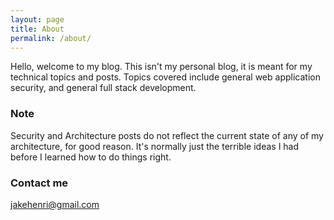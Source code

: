 ```yaml
---
layout: page
title: About
permalink: /about/
---
```


Hello, welcome to my blog. This isn't my personal blog, it is meant for my technical topics and posts. Topics covered include general web application security, and general full stack development.

### Note
Security and Architecture posts do not reflect the current state of any of my architecture, for good reason. It's normally just the terrible ideas I had before I learned how to do things right.

### Contact me

[jakehenri@gmail.com](mailto:jakehenri@gmail.com)
